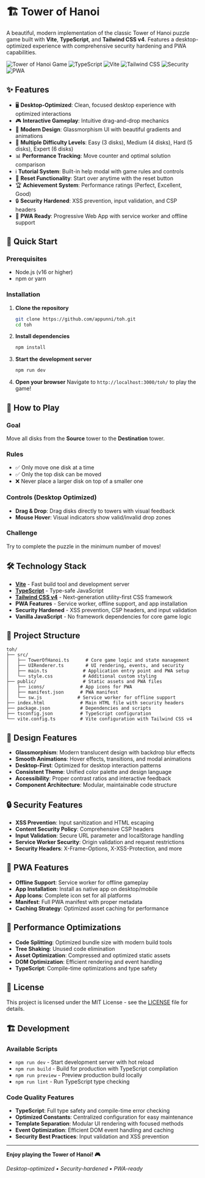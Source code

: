 # 🏗️ Tower of Hanoi

A beautiful, modern implementation of the classic Tower of Hanoi puzzle game built with **Vite**, **TypeScript**, and **Tailwind CSS v4**. Features a desktop-optimized experience with comprehensive security hardening and PWA capabilities.

![Tower of Hanoi Game](https://img.shields.io/badge/Game-Tower%20of%20Hanoi-blue) ![TypeScript](https://img.shields.io/badge/TypeScript-5.2.2-blue) ![Vite](https://img.shields.io/badge/Vite-5.0.8-646CFF) ![Tailwind CSS](https://img.shields.io/badge/Tailwind%20CSS-4.0.0--alpha.26-38B2AC) ![Security](https://img.shields.io/badge/Security-Hardened-green) ![PWA](https://img.shields.io/badge/PWA-Ready-blue)

## ✨ Features

- 🖥️ **Desktop-Optimized**: Clean, focused desktop experience with optimized interactions
- 🎮 **Interactive Gameplay**: Intuitive drag-and-drop mechanics
- 🎨 **Modern Design**: Glassmorphism UI with beautiful gradients and animations
- 🎯 **Multiple Difficulty Levels**: Easy (3 disks), Medium (4 disks), Hard (5 disks), Expert (6 disks)
- 📊 **Performance Tracking**: Move counter and optimal solution comparison
- ℹ️ **Tutorial System**: Built-in help modal with game rules and controls
- 🔄 **Reset Functionality**: Start over anytime with the reset button
- 🏆 **Achievement System**: Performance ratings (Perfect, Excellent, Good)
- 🔒 **Security Hardened**: XSS prevention, input validation, and CSP headers
- 📱 **PWA Ready**: Progressive Web App with service worker and offline support

## 🚀 Quick Start

### Prerequisites

- Node.js (v16 or higher)
- npm or yarn

### Installation

1. **Clone the repository**
   ```bash
   git clone https://github.com/appunni/toh.git
   cd toh
   ```

2. **Install dependencies**
   ```bash
   npm install
   ```

3. **Start the development server**
   ```bash
   npm run dev
   ```

4. **Open your browser**
   Navigate to `http://localhost:3000/toh/` to play the game!

## 🎯 How to Play

### Goal
Move all disks from the **Source** tower to the **Destination** tower.

### Rules
- ✅ Only move one disk at a time
- ✅ Only the top disk can be moved
- ❌ Never place a larger disk on top of a smaller one

### Controls (Desktop Optimized)
- **Drag & Drop**: Drag disks directly to towers with visual feedback
- **Mouse Hover**: Visual indicators show valid/invalid drop zones

### Challenge
Try to complete the puzzle in the minimum number of moves!

## 🛠️ Technology Stack

- **[Vite](https://vitejs.dev/)** - Fast build tool and development server
- **[TypeScript](https://www.typescriptlang.org/)** - Type-safe JavaScript
- **[Tailwind CSS v4](https://tailwindcss.com/)** - Next-generation utility-first CSS framework
- **PWA Features** - Service worker, offline support, and app installation
- **Security Hardened** - XSS prevention, CSP headers, and input validation
- **Vanilla JavaScript** - No framework dependencies for core game logic

## 📁 Project Structure

```
toh/
├── src/
│   ├── TowerOfHanoi.ts      # Core game logic and state management
│   ├── UIRenderer.ts        # UI rendering, events, and security
│   ├── main.ts             # Application entry point and PWA setup
│   └── style.css           # Additional custom styling
├── public/                 # Static assets and PWA files
│   ├── icons/             # App icons for PWA
│   ├── manifest.json      # PWA manifest
│   └── sw.js             # Service worker for offline support
├── index.html             # Main HTML file with security headers
├── package.json           # Dependencies and scripts
├── tsconfig.json          # TypeScript configuration
└── vite.config.ts         # Vite configuration with Tailwind CSS v4
```

## 🎨 Design Features

- **Glassmorphism**: Modern translucent design with backdrop blur effects
- **Smooth Animations**: Hover effects, transitions, and modal animations
- **Desktop-First**: Optimized for desktop interaction patterns
- **Consistent Theme**: Unified color palette and design language
- **Accessibility**: Proper contrast ratios and interactive feedback
- **Component Architecture**: Modular, maintainable code structure

## 🔒 Security Features

- **XSS Prevention**: Input sanitization and HTML escaping
- **Content Security Policy**: Comprehensive CSP headers
- **Input Validation**: Secure URL parameter and localStorage handling
- **Service Worker Security**: Origin validation and request restrictions
- **Security Headers**: X-Frame-Options, X-XSS-Protection, and more

## 📱 PWA Features

- **Offline Support**: Service worker for offline gameplay
- **App Installation**: Install as native app on desktop/mobile
- **App Icons**: Complete icon set for all platforms
- **Manifest**: Full PWA manifest with proper metadata
- **Caching Strategy**: Optimized asset caching for performance

## 🚀 Performance Optimizations

- **Code Splitting**: Optimized bundle size with modern build tools
- **Tree Shaking**: Unused code elimination
- **Asset Optimization**: Compressed and optimized static assets
- **DOM Optimization**: Efficient rendering and event handling
- **TypeScript**: Compile-time optimizations and type safety

## 📄 License

This project is licensed under the MIT License - see the [LICENSE](LICENSE) file for details.

## 🏗️ Development

### Available Scripts

- `npm run dev` - Start development server with hot reload
- `npm run build` - Build for production with TypeScript compilation
- `npm run preview` - Preview production build locally
- `npm run lint` - Run TypeScript type checking

### Code Quality Features

- **TypeScript**: Full type safety and compile-time error checking
- **Optimized Constants**: Centralized configuration for easy maintenance
- **Template Separation**: Modular UI rendering with focused methods
- **Event Optimization**: Efficient DOM event handling and caching
- **Security Best Practices**: Input validation and XSS prevention

---

**Enjoy playing the Tower of Hanoi! 🎮**

*Desktop-optimized • Security-hardened • PWA-ready*
